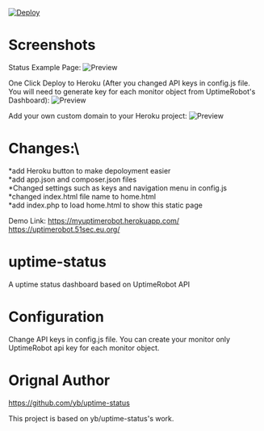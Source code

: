 [![Deploy](https://www.herokucdn.com/deploy/button.svg)](https://dashboard.heroku.com/new?template=https://github.com/51sec/uptime-status/master)
# Screenshots
Status Example Page:
![Preview](https://photos.51sec.org/file/test1-51sec/2021/10/chrome_1jzHeKQfnM.png)

One Click Deploy to Heroku (After you changed API keys in config.js file. You will need to generate key for each monitor object from UptimeRobot's Dashboard):
![Preview](https://photos.51sec.org/file/test1-51sec/2021/10/chrome_QDkYJo1TRN.png)

Add your own custom domain to your Heroku project:
![Preview](https://photos.51sec.org/file/test1-51sec/2021/10/chrome_SLaryDkWm5.png)

# Changes:\
*add Heroku button to make depoloyment easier\
*add app.json and composer.json files\
*Changed settings such as keys and navigation menu in config.js\
*changed index.html file name to home.html\
*add index.php to load home.html to show this static page




Demo Link: 
https://myuptimerobot.herokuapp.com/
https://uptimerobot.51sec.eu.org/


# uptime-status
 A uptime status dashboard based on UptimeRobot API
 
# Configuration

Change API keys in config.js file. You can create your monitor only UptimeRobot api key for each monitor object.

# Orignal Author
https://github.com/yb/uptime-status

This project is based on yb/uptime-status's work. 


